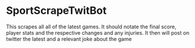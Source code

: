 # SportScrapeTwitBot
This scrapes all  all of the latest games. It should notate the final score, player stats and the respective changes and any injuries. It then will post on twitter the latest and a relevant joke about the game

